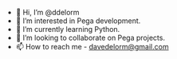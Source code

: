 - 👋 Hi, I’m @ddelorm
- 👀 I’m interested in Pega development.
- 🌱 I’m currently learning Python.
- 💞️ I’m looking to collaborate on Pega projects.
- 📫 How to reach me - davedelorm@gmail.com

<!---
ddelorm/ddelorm is a ✨ special ✨ repository because its `README.md` (this file) appears on your GitHub profile.
You can click the Preview link to take a look at your changes.
--->

